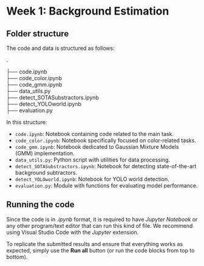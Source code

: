 # Week 1: Background Estimation

## Folder structure 
The code and data is structured as follows:

   .
   
   ├── code.ipynb       
   ├── code_color.ipynb                   
   ├── code_gmm.ipynb       
   ├── data_utils.py               
   ├── detect_SOTASubstractors.ipynb     
   ├── detect_YOLOworld.ipynb                 
   ├── evaluation.py       

In this structure:

* `code.ipynb`: Notebook containing code related to the main task.
* `code_color.ipynb`: Notebook specifically focused on color-related tasks.
* `code_gmm.ipynb`: Notebook dedicated to Gaussian Mixture Models (GMM) implementation.
* `data_utils.py`: Python script with utilities for data processing.
* `detect_SOTASubstractors.ipynb`: Notebook for detecting state-of-the-art background subtractors.
* `detect_YOLOworld.ipynb`: Notebook for YOLO world detection.
* `evaluation.py`: Module with functions for evaluating model performance.

## Running the code
Since the code is in _.ipynb_ format, it is required to have _Jupyter Notebook_ or any other program/text editor that can run this kind of file. We recommend using Visual Studio Code with the _Jupyter_ extension.

To replicate the submitted results and ensure that everything works as expected, simply use the __Run all__ button (or run the code blocks from top to bottom).
